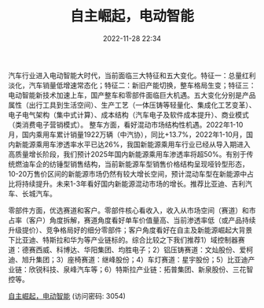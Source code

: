 ﻿---
title: 自主崛起，电动智能
date: 2022-11-28 22:34
tags:
- 汽车行业
updated: 1970-01-01 08:00:00
---

汽车行业进入电动智能大时代，当前面临三大特征和五大变化。特征一：总量红利淡化，汽车销量低增速常态化；特征二：新旧产能切换，整车格局生变；特征三：电动智能新技术加速上车，国产整车和零部件面临巨大机遇。五大变化分别是产品属性（出行工具到生活空间）、生产工艺（一体压铸等轻量化、集成化工艺变革）、电子电气架构（集中式计算）、成本结构（汽车电子及软件成本提升）、商业模式（类消费电子营销模式）。
整车方面，看好混动市场结构性机遇。2022年1-10月，国内乘用车累计销量1922万辆（中汽协），同比+13.7%，2022年1-10月，国内新能源乘用车渗透率水平已达26%，我国新能源乘用车行业已经从导入期进入高质量增长阶段，我们预计2025年国内新能源乘用车渗透率将超50%。有别于传统燃油车企的纺锤型销售结构，当前新能源车型销售价格结构呈现哑铃型形态，10-20万售价区间的新能源市场仍然有较大增长空间，预计混动车型在新能源中占比将持续提升。未来1-3年看好国内新能源混动市场的增长。推荐比亚迪、吉利汽车、长城汽车。
<!-- more -->
零部件方面，优选赛道和客户。零部件核心看收入，收入从市场空间（赛道）和市占率（客户）角度拆解，赛道角度看好单车价值量高、当前渗透率低（或产品持续升级提价）、竞争格局好的细分零部件；客户角度看好在自主及新能源崛起大背景下比亚迪、特斯拉和华为等产业链标的。综合比较之下我们推荐1）域控制器赛道：德赛西威、科博达、华阳集团、均胜电子；2）铝压铸赛道：文灿股份、爱柯迪、旭升集团；3）座椅赛道：继峰股份；4）车灯赛道：星宇股份；5）比亚迪产业链：欣锐科技、泉峰汽车等；6）特斯拉产业链：拓普集团、新泉股份、三花智控等。

[自主崛起，电动智能](https://url12.ctfile.com/f/3948612-735512820-fe77e5?p=3054)
(访问密码: 3054)
